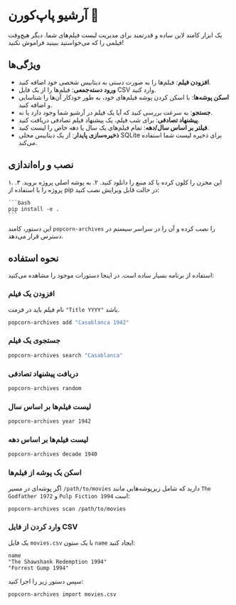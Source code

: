 # آرشیو پاپ‌کورن 🍿

یک ابزار کامند لاین ساده و قدرتمند برای مدیریت لیست فیلم‌های شما. دیگر هیچ‌وقت فیلمی را که می‌خواستید ببینید فراموش نکنید!

## ویژگی‌ها

-   **افزودن فیلم**: فیلم‌ها را به صورت دستی به دیتابیس شخصی خود اضافه کنید.
-   **ورود دسته‌جمعی**: فیلم‌ها را از یک فایل CSV وارد کنید.
-   **اسکن پوشه‌ها**: با اسکن کردن پوشه فیلم‌های خود، به طور خودکار آن‌ها را شناسایی و اضافه کنید.
-   **جستجو**: به سرعت بررسی کنید که آیا یک فیلم در آرشیو شما وجود دارد یا نه.
-   **پیشنهاد تصادفی**: برای شب فیلم، یک پیشنهاد فیلم تصادفی دریافت کنید.
-   **فیلتر بر اساس سال/دهه**: تمام فیلم‌های یک سال یا دهه خاص را لیست کنید.
-   **ذخیره‌سازی پایدار**: از یک دیتابیس محلی SQLite برای ذخیره لیست شما استفاده می‌کند.

## نصب و راه‌اندازی

۱. این مخزن را کلون کرده یا کد منبع را دانلود کنید.
۲. به پوشه اصلی پروژه بروید.
۳. پروژه را با استفاده از pip در حالت قابل ویرایش نصب کنید:

    ```bash
    pip install -e .
    ```

این دستور، کامند `popcorn-archives` را نصب کرده و آن را در سراسر سیستم در دسترس قرار می‌دهد.

## نحوه استفاده

استفاده از برنامه بسیار ساده است. در اینجا دستورات موجود را مشاهده می‌کنید:

### افزودن یک فیلم

نام فیلم باید در فرمت `"Title YYYY"` باشد.

```bash
popcorn-archives add "Casablanca 1942"
```

### جستجوی یک فیلم

```bash
popcorn-archives search "Casablanca"
```

### دریافت پیشنهاد تصادفی

```bash
popcorn-archives random
```

### لیست فیلم‌ها بر اساس سال

```bash
popcorn-archives year 1942
```

### لیست فیلم‌ها بر اساس دهه

```bash
popcorn-archives decade 1940
```

### اسکن یک پوشه از فیلم‌ها

اگر پوشه‌ای در مسیر `/path/to/movies` دارید که شامل زیرپوشه‌هایی مانند `The Godfather 1972` و `Pulp Fiction 1994` است:

```bash
popcorn-archives scan /path/to/movies
```

### وارد کردن از فایل CSV

یک فایل `movies.csv` با یک ستون `name` ایجاد کنید:

```csv
name
"The Shawshank Redemption 1994"
"Forrest Gump 1994"
```

سپس دستور زیر را اجرا کنید:

```bash
popcorn-archives import movies.csv
```